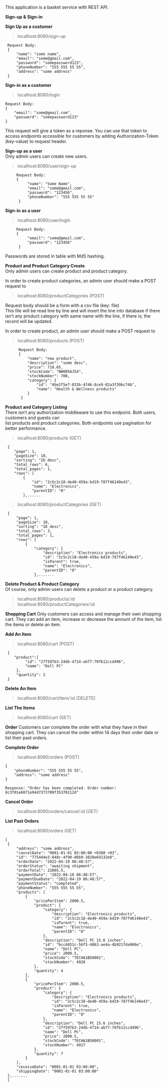 This application is a basket service with REST API.     

**Sign-up & Sign-in**


**Sign Up as a customer**         
>localhost:8080/sign-up      

     Request Body:       
     {            
         "name": "some name",         
         "email": "some@gmail.com",             
         "password": "somepassword123",
         "phoneNumber": "555 555 55 55",
         "address": "some address"
     }
     
          
               
**Sign-in as a customer**
>localhost:8080/login     

    Request Body:
    {
        "email": "some@gmail.com",
        "password": "somepassword123"
    }

This request will give a token as a reponse. You can use that token to access endpoints accessible for customers by adding Authorization-Token (key-value) to request header.                      
            
           

**Sign-up as a user**                             
Only admin users can create new users.
>localhost:8080/user/sign-up                      
                    
         Request Body:        
         {          
              "name": "Some Name",                                
              "email": "some@gmail.com",
              "password": "123456",
              "phoneNumber": "555 555 55 55"
          }
          
          
**Sign-in as a user**
>localhost:8080/user/login         
               
         Request Body:        
         {          
              "email": "some@gmail.com",
              "password": "123456"
          }

Passwords are stored in table with Md5 hashing.

          
               
**Product and Product Category Create**                
Only admin users can create product and product category.                       

In order to create product categories, an admin user should make a POST request to 
>localhost:8080/productCategories  (POST)              
     
     
Request body should be a form with a csv file (key: file)        
This file will be read line by line and will insert the line into database if there isn’t any product category with same name with the line, if there is; the record will be updated.         
     
     

In order to create product, an admin user should make a POST request to         
>localhost:8080/products  (POST)             

          Request Body:
          {
              "name": "new product",
              "description": "some desc",
              "price": 710.65,
              "stockCode": "NW005AJ54",
              "stockNumber": 700,
              "category": {
                  "id": "4be2f5e7-833b-4f46-8ce9-02a3f39bc74b",
                  "name": "Health & Wellness products"
              }
           }

                    
**Product and Category Listing**       
There isn’t any authorization middleware to use this endpoint. Both users, customers and guests can        
list products and product categories. Both endpoints use pagination for better performance.             
>localhost:8080/products (GET)    

     {        
        "page": 1,       
        "pageSize": 10,     
        "sorting": "ID desc",
        "total_rows": 6,
        "total_pages": 1,
        "rows": [
            {
                "id": "2c5c2c18-de40-459a-bd19-787f46140e43",
                "name": "Electronics",
                "parentID": "0"
            },......           
       
          
>localhost:8080/productCategories (GET)   

     {       
         "page": 1,         
         "pageSize": 10,           
         "sorting": "ID desc",
         "total_rows": 3,
         "total_pages": 1,
         "rows": [
             {
                 "category": {
                     "description": "Electronics products",
                     "id": "2c5c2c18-de40-459a-bd19-787f46140e43",
                     "isParent": true,
                     "name": "Electronics",
                     "parentID": "0"
                 },.......

                              
**Delete Product & Product Category**      
Of course, only admin users can delete a product or a product category.     
>localhost:8080/products/:id       
>localhost:8080/productCategories/:id     
                         
                         
**Shopping Cart**
Only customers can access and manage their own shopping cart. They can add an item, increase or decrease the amount of the item, list the items or delete an item.
                              
                              
**Add An Item**                   
>localhost:8080/cart  (POST) 


     {      
        "product":{      
             "id": "2ff597b3-24db-4714-ab77-70fb12ccd496",    
             "name": "Dell PC"   
         },    
         "quantity": 2    
     }     
          
          
**Delete An Item**   
>localhost:8080/cart/item/:id  (DELETE)             
                    
                    
**List The Items**     
>localhost:8080/cart   (GET)     
                    
                    
**Order**
Customers can complete the order with what they have in their shopping cart. They can cancel the order within 14 days their order date or list their past orders.
                              
                              
**Complete Order**  
>localhost:8080/orders   (POST)     

    {        
        "phoneNumber": "555 555 55 55",        
        "address": "some address"         
    }         

    Response: "Order has been completed. Order number: 8c3f01e6071e94d73f3709f35370112d"     
                    
                    
**Cancel Order**         
>localhost:8080/orders/cancel/:id   (GET)      
                              
                              
**List Past Orders**           
>localhost:8080/orders   (GET)           

    [
     {
         "address": "some address",
         "cancelDate": "0001-01-01 03:00:00 +0300 +03",
         "id": "775444e3-848c-4f90-88b9-3820e64132e0",
         "orderDate": "2022-04-18 06:48:57",
         "orderStatus": "awaiting shipment",
         "orderTotal": 22005.5,
         "paymentDate": "2022-04-18 06:48:57",
         "paymentDueDate": "2022-04-19 06:48:57",
         "paymentStatus": "completed",
         "phoneNumber": "555 555 55 55",
         "products": [
             {
                 "pricePerItem": 2000.5,
                 "product": {
                     "category": {
                         "description": "Electronics products",
                         "id": "2c5c2c18-de40-459a-bd19-787f46140e43",
                         "isParent": true,
                         "name": "Electronics",
                         "parentID": "0"
                     },
                     "description": "Dell PC 15.6 inches",
                     "id": "bccd451c-56f5-4863-ae4a-4b921fda906e",
                     "name": "Dell PC",
                     "price": 2000.5,
                     "stockCode": "TECHA1B50001",
                     "stockNumber": 4920
                 },
                 "quantity": 4
             },
             {
                 "pricePerItem": 2000.5,
                 "product": {
                     "category": {
                         "description": "Electronics products",
                         "id": "2c5c2c18-de40-459a-bd19-787f46140e43",
                         "isParent": true,
                         "name": "Electronics",
                         "parentID": "0"
                     },
                     "description": "Dell PC 15.6 inches",
                     "id": "2ff597b3-24db-4714-ab77-70fb12ccd496",
                     "name": "Dell PC",
                     "price": 2000.5,
                     "stockCode": "TECHA1B50001",
                     "stockNumber": 4917
                 },
                 "quantity": 7
             }
         ],
         "receiveDate": "0001-01-01 03:00:00",
         "shippingDate": "0001-01-01 03:00:00"
     },.......
     ]
